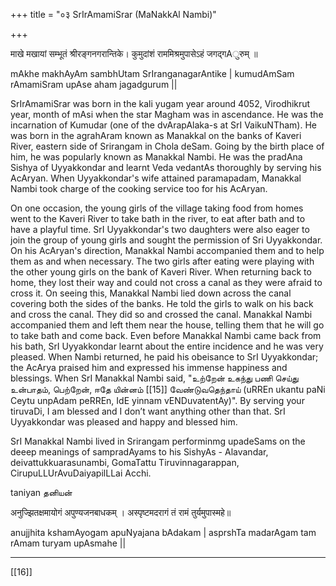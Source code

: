 +++
title = "०३ SrIrAmamiSrar (MaNakkAl Nambi)"

+++


माखे मखायां सम्भूतं श्रीरङ्गनगरान्तिके। कुमुदांशं राममिश्रमुपासेऽहं जगद्गAुरुम् ॥

mAkhe makhAyAm sambhUtam SrIranganagarAntike | kumudAmSam rAmamiSram upAse aham jagadgurum ||

SrIrAmamiSrar was born in the kali yugam year around 4052, Virodhikrut year, month of mAsi when the star Magham was in ascendance. He was the incarnation of Kumudar (one of the dvArapAlaka-s at SrI VaikuNTham). He was born in the agrahAram known as Manakkal on the banks of Kaveri River, eastern side of Srirangam in Chola deSam. Going by the birth place of him, he was popularly known as Manakkal Nambi. He was the pradAna Sishya of Uyyakkondar and learnt Veda vedantAs thoroughly by serving his AcAryan. When Uyyakkondar's wife attained paramapadam, Manakkal Nambi took charge of the cooking service too for his AcAryan.

On one occasion, the young girls of the village taking food from homes went to the Kaveri River to take bath in the river, to eat after bath and to have a playful time. SrI Uyyakkondar's two daughters were also eager to join the group of young girls and sought the permission of Sri Uyyakkondar. On his AcAryan's direction, Manakkal Nambi accompanied them and to help them as and when necessary. The two girls after eating were playing with the other young girls on the bank of Kaveri River. When returning back to home, they lost their way and could not cross a canal as they were afraid to cross it. On seeing this, Manakkal Nambi lied down across the canal covering both the sides of the banks. He told the girls to walk on his back and cross the canal. They did so and crossed the canal. Manakkal Nambi accompanied them and left them near the house, telling them that he will go to take bath and come back. Even before Manakkal Nambi came back from his bath, SrI Uyyakkondar learnt about the entire incidence and he was very pleased. When Nambi returned, he paid his obeisance to SrI Uyyakkondar; the AcArya praised him and expressed his immense happiness and blessings. When SrI Manakkal Nambi said, "உற்றேன் உகந்து பணி செய்து உன்பாதம், பெற்றேன், ஈதே யின்னம் [[15]]
வேண்டுவதெந்தாய் (uRREn ukantu paNi Ceytu unpAdam peRREn, IdE yinnam vENDuvatentAy)". By serving your tiruvaDi, I am blessed and I don’t want anything other than that. SrI Uyyakkondar was pleased and happy and blessed him.

SrI Manakkal Nambi lived in Srirangam performinmg upadeSams on the deeep meanings of sampradAyams to his SishyAs - Alavandar, deivattukkuarasunambi, GomaTattu Tiruvinnagarappan, CirupuLLUrAvuDaiyapilLLai Acchi.

taniyan தனியன்

अनुज्झितक्षमायोगं अपुण्यजनबाधकम् ।
अस्पृष्टमदरागं तं रामं तुर्यमुपास्महे॥

anujjhita kshamAyogam apuNyajana bAdakam | asprshTa madarAgam tam rAmam turyam upAsmahe ||

**** 



[[16]]
